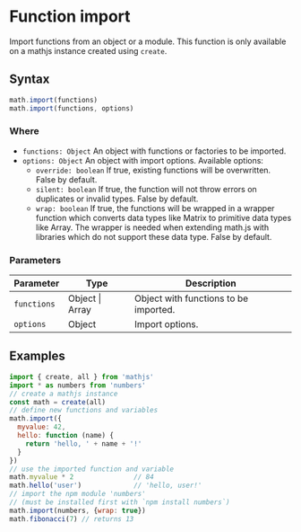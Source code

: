 <!-- Note: This file is automatically generated from source code comments. Changes made in this file will be overridden. -->
# Function import
Import functions from an object or a module.
This function is only available on a mathjs instance created using `create`.
## Syntax
```js
math.import(functions)
math.import(functions, options)
```
### Where
- `functions: Object`
  An object with functions or factories to be imported.
- `options: Object` An object with import options. Available options:
  - `override: boolean`
    If true, existing functions will be overwritten. False by default.
  - `silent: boolean`
    If true, the function will not throw errors on duplicates or invalid
    types. False by default.
  - `wrap: boolean`
    If true, the functions will be wrapped in a wrapper function
    which converts data types like Matrix to primitive data types like Array.
    The wrapper is needed when extending math.js with libraries which do not
    support these data type. False by default.
### Parameters
Parameter | Type | Description
--------- | ---- | -----------
`functions` | Object &#124; Array | Object with functions to be imported.
`options` | Object | Import options.
## Examples
```js
import { create, all } from 'mathjs'
import * as numbers from 'numbers'
// create a mathjs instance
const math = create(all)
// define new functions and variables
math.import({
  myvalue: 42,
  hello: function (name) {
    return 'hello, ' + name + '!'
  }
})
// use the imported function and variable
math.myvalue * 2               // 84
math.hello('user')             // 'hello, user!'
// import the npm module 'numbers'
// (must be installed first with `npm install numbers`)
math.import(numbers, {wrap: true})
math.fibonacci(7) // returns 13
```
